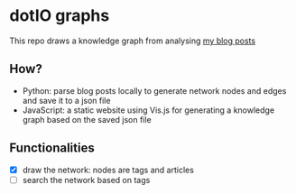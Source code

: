 # dotIO graphs

This repo draws a knowledge graph from analysing [my blog posts](https://cyyeh.github.io/)

## How?

- Python: parse blog posts locally to generate network nodes and edges and save it to a json file
- JavaScript: a static website using Vis.js for generating a knowledge graph based on the saved json file

## Functionalities

- [x] draw the network: nodes are tags and articles
- [ ] search the network based on tags